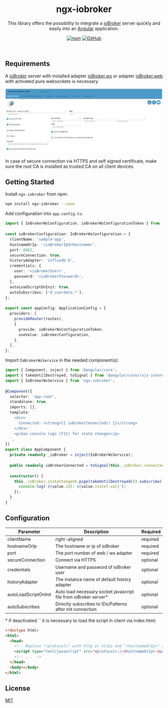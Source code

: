 <div align="center">
    <h1>ngx-iobroker</h1>
</div>

<p align="center">
This library offers the possibility to integrate a <a href="https://github.com/ioBroker">ioBroker</a> server quickly and easily into an <a href="https://angular.dev/">Angular</a> application.
</p>

<p align="center">
<a href="https://www.npmjs.com/package/ngx-iobroker"><img alt="npm" src="https://img.shields.io/npm/v/ngx-iobroker"></a>
<a href="https://github.com/pottio/ngx-iobroker/blob/main/LICENSE"><img alt="GitHub" src="https://img.shields.io/github/license/pottio/ngx-iobroker"></a>
</p>


<br/>

## Requirements

A [ioBroker](https://github.com/ioBroker) server with installed adapter [ioBroker.ws](https://github.com/ioBroker/ioBroker.ws) or adapter [ioBroker.web](https://github.com/ioBroker/ioBroker.web) with activated pure websockets is necessary.

![Adapter configuration](docs/adapter-config.png)

In case of secure connection via HTTPS and self signed certificate, make sure the root CA is installed as trusted CA on all client devices.

## Getting Started

Install `ngx-iobroker` from npm:

```bash
npm install ngx-iobroker --save
```

Add configuration into `app.config.ts`:

```typescript
import { IoBrokerWsConfiguration, ioBrokerWsConfigurationToken } from 'ngx-iobroker';

const ioBrokerConfiguration: IoBrokerWsConfiguration = {
  clientName: 'sample-app',
  hostnameOrIp: '<ioBrokerIpOrHostname>',
  port: 8082,
  secureConnection: true,
  historyAdapter: 'influxdb.0',
  credentials: {
    user: '<ioBrokerUser>',
    password: '<ioBrokerPassword>',
  },
  autoLoadScriptOnInit: true,
  autoSubscribes: ['0_userdata.*'],
};

export const appConfig: ApplicationConfig = {
  providers: [
    provideRouter(routes),
    {
      provide: ioBrokerWsConfigurationToken,
      useValue: ioBrokerConfiguration,
    },
  ],
};
```

Import `IoBrokerWsService` in the needed component(s):

```typescript
import { Component, inject } from '@angular/core';
import { takeUntilDestroyed, toSignal } from '@angular/core/rxjs-interop';
import { IoBrokerWsService } from 'ngx-iobroker';

@Component({
  selector: 'app-root',
  standalone: true,
  imports: [],
  template: `
    <div>
      Connected: <strong>{{ ioBrokerConnected() }}</strong>
    </div>
    <p>See console logs (F12) for state changes</p>
  `,
})
export class AppComponent {
  private readonly _ioBroker = inject(IoBrokerWsService);

  public readonly ioBrokerConnected = toSignal(this._ioBroker.connected$, { initialValue: false });

  constructor() {
    this._ioBroker.stateChanged$.pipe(takeUntilDestroyed()).subscribe((value) => {
      console.log(`${value.id}: ${value.state?.val}`);
    });
  }
}
```

## Configuration

| Parameter            | Description                                                       | Required |
| -------------------- | ----------------------------------------------------------------- | -------- |
| clientName           | right-aligned                                                     | required |
| hostnameOrIp         | The hostname or ip of ioBroker                                    | required |
| port                 | The port number of web / ws adapter                               | required |
| secureConnection     | Connect via HTTPS                                                 | optional |
| credentials          | Username and password of ioBroker user                            | optional |
| historyAdapter       | The instance name of default history adapter                      | optional |
| autoLoadScriptOnInit | Auto load necessary socket javascript file from ioBroker server\* | optional |
| autoSubscribes       | Directly subscribes to IDs/Patterns after init connection         | optional |

\* if deactivated `` it is necessary to load the script in client via index.html:

```html
<!doctype html>
<html>
  <head>
    <!-- Replace "<protocol>" with http or https and "<hostnameOrIp>" / "<port>" with real IP address / port of controller -->
    <script type="text/javascript" src="<protocol>://<hostnameOrIp>:<port>/socket.io/socket.io.js"></script>
    <!-- ... -->
  </head>
  <body></body>
</html>
```

## License

[MIT](../../LICENSE)
